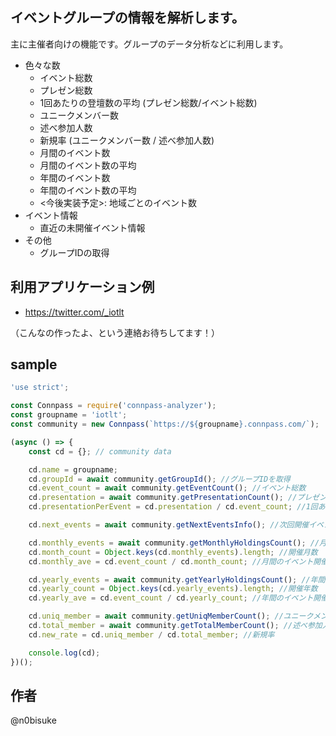 
## イベントグループの情報を解析します。

主に主催者向けの機能です。グループのデータ分析などに利用します。

* 色々な数
    * イベント総数
    * プレゼン総数
    * 1回あたりの登壇数の平均 (プレゼン総数/イベント総数)
    * ユニークメンバー数
    * 述べ参加人数
    * 新規率 (ユニークメンバー数 / 述べ参加人数)
    * 月間のイベント数
    * 月間のイベント数の平均
    * 年間のイベント数
    * 年間のイベント数の平均
    * <今後実装予定>: 地域ごとのイベント数
* イベント情報
    * 直近の未開催イベント情報
* その他
    * グループIDの取得

## 利用アプリケーション例

* https://twitter.com/_iotlt

（こんなの作ったよ、という連絡お待ちしてます！）

## sample

```js
'use strict';

const Connpass = require('connpass-analyzer');
const groupname = 'iotlt';
const community = new Connpass(`https://${groupname}.connpass.com/`);

(async () => {
    const cd = {}; // community data

    cd.name = groupname;
    cd.groupId = await community.getGroupId(); //グループIDを取得
    cd.event_count = await community.getEventCount(); //イベント総数
    cd.presentation = await community.getPresentationCount(); //プレゼン数
    cd.presentationPerEvent = cd.presentation / cd.event_count; //1回あたりの登壇数平均

    cd.next_events = await community.getNextEventsInfo(); //次回開催イベント情報

    cd.monthly_events = await community.getMonthlyHoldingsCount(); //月ごとの開催数
    cd.month_count = Object.keys(cd.monthly_events).length; //開催月数
    cd.monthly_ave = cd.event_count / cd.month_count; //月間のイベント開催の平均回数

    cd.yearly_events = await community.getYearlyHoldingsCount(); //年間の開催数
    cd.yearly_count = Object.keys(cd.yearly_events).length; //開催年数
    cd.yearly_ave = cd.event_count / cd.yearly_count; //年間のイベント開催の平均回数

    cd.uniq_member = await community.getUniqMemberCount(); //ユニークメンバー数
    cd.total_member = await community.getTotalMemberCount(); //述べ参加人数
    cd.new_rate = cd.uniq_member / cd.total_member; //新規率

    console.log(cd);
})();
```

## 作者

@n0bisuke
